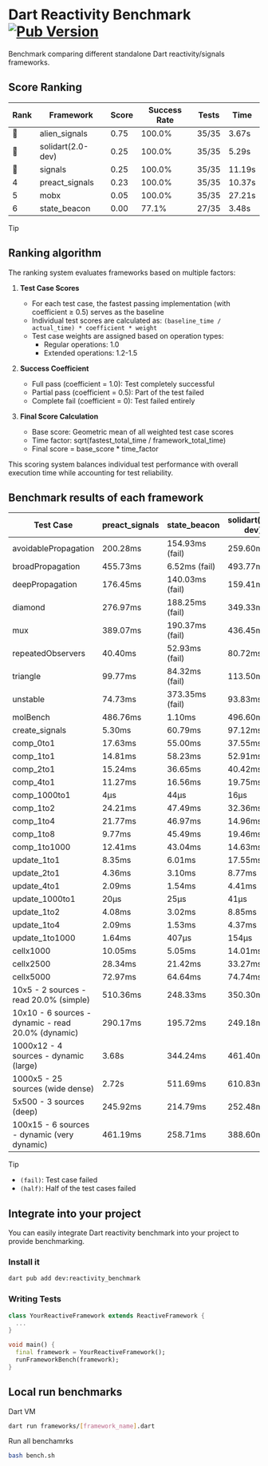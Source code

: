# Dart Reactivity Benchmark [![Pub Version](https://img.shields.io/pub/v/reactivity_benchmark)](https://pub.dev/packages/reactivity_benchmark)

Benchmark comparing different standalone Dart reactivity/signals frameworks.

## Score Ranking

<!-- ranking start -->
| Rank | Framework | Score | Success Rate | Tests | Time |
|------|-----------|-------|--------------|-------|------|
| 🥇 | alien_signals | 0.75 | 100.0% | 35/35 | 3.67s |
| 🥈 | solidart(2.0-dev) | 0.25 | 100.0% | 35/35 | 5.29s |
| 🥉 | signals | 0.25 | 100.0% | 35/35 | 11.19s |
| 4 | preact_signals | 0.23 | 100.0% | 35/35 | 10.37s |
| 5 | mobx | 0.05 | 100.0% | 35/35 | 27.21s |
| 6 | state_beacon | 0.00 | 77.1% | 27/35 | 3.48s |

<!-- ranking end -->

> [!TIP]
> ## Ranking algorithm
>
> The ranking system evaluates frameworks based on multiple factors:
>
> 1. **Test Case Scores**
>    - For each test case, the fastest passing implementation (with coefficient ≥ 0.5) serves as the baseline
>    - Individual test scores are calculated as: `(baseline_time / actual_time) * coefficient * weight`
>    - Test case weights are assigned based on operation types:
>      - Regular operations: 1.0
>      - Extended operations: 1.2-1.5
>
> 2. **Success Coefficient**
>    - Full pass (coefficient = 1.0): Test completely successful
>    - Partial pass (coefficient = 0.5): Part of the test failed
>    - Complete fail (coefficient = 0): Test failed entirely
>
> 3. **Final Score Calculation**
>    - Base score: Geometric mean of all weighted test case scores
>    - Time factor: sqrt(fastest_total_time / framework_total_time)
>    - Final score = base_score * time_factor
>
> This scoring system balances individual test performance with overall execution time while accounting for test reliability.

## Benchmark results of each framework

<!-- test-case start -->
| Test Case | preact_signals | state_beacon | solidart(2.0-dev) | signals | alien_signals | mobx |
|---|---|---|---|---|---|---|
| avoidablePropagation | 200.28ms | 154.93ms (fail) | 259.60ms | 219.97ms | 193.52ms | 2.33s |
| broadPropagation | 455.73ms | 6.52ms (fail) | 493.77ms | 460.55ms | 345.63ms | 4.33s |
| deepPropagation | 176.45ms | 140.03ms (fail) | 159.41ms | 178.68ms | 120.73ms | 1.54s |
| diamond | 276.97ms | 188.25ms (fail) | 349.33ms | 286.42ms | 232.52ms | 2.43s |
| mux | 389.07ms | 190.37ms (fail) | 436.45ms | 415.78ms | 378.14ms | 1.79s |
| repeatedObservers | 40.40ms | 52.93ms (fail) | 80.72ms | 45.19ms | 43.85ms | 227.00ms |
| triangle | 99.77ms | 84.32ms (fail) | 113.50ms | 102.58ms | 85.42ms | 781.29ms |
| unstable | 74.73ms | 373.35ms (fail) | 93.83ms | 76.39ms | 60.82ms | 340.35ms |
| molBench | 486.76ms | 1.10ms | 496.60ms | 480.11ms | 487.23ms | 582.17ms |
| create_signals | 5.30ms | 60.79ms | 97.12ms | 25.50ms | 26.82ms | 50.66ms |
| comp_0to1 | 17.63ms | 55.00ms | 37.55ms | 11.50ms | 6.74ms | 18.86ms |
| comp_1to1 | 14.81ms | 58.23ms | 52.91ms | 28.02ms | 4.16ms | 24.50ms |
| comp_2to1 | 15.24ms | 36.65ms | 40.42ms | 14.24ms | 2.18ms | 15.61ms |
| comp_4to1 | 11.27ms | 16.56ms | 19.75ms | 3.43ms | 8.39ms | 14.10ms |
| comp_1000to1 | 4μs | 44μs | 16μs | 5μs | 5μs | 21μs |
| comp_1to2 | 24.21ms | 47.49ms | 32.36ms | 17.14ms | 13.92ms | 36.91ms |
| comp_1to4 | 21.77ms | 46.97ms | 14.96ms | 19.76ms | 5.31ms | 25.31ms |
| comp_1to8 | 9.77ms | 45.49ms | 19.46ms | 6.56ms | 6.46ms | 23.69ms |
| comp_1to1000 | 12.41ms | 43.04ms | 14.63ms | 4.39ms | 3.42ms | 15.29ms |
| update_1to1 | 8.35ms | 6.01ms | 17.55ms | 10.20ms | 4.28ms | 27.28ms |
| update_2to1 | 4.36ms | 3.10ms | 8.77ms | 4.54ms | 2.15ms | 14.15ms |
| update_4to1 | 2.09ms | 1.54ms | 4.41ms | 2.58ms | 1.11ms | 6.26ms |
| update_1000to1 | 20μs | 25μs | 41μs | 25μs | 10μs | 69μs |
| update_1to2 | 4.08ms | 3.02ms | 8.85ms | 4.51ms | 2.17ms | 13.96ms |
| update_1to4 | 2.09ms | 1.53ms | 4.37ms | 2.55ms | 1.09ms | 7.01ms |
| update_1to1000 | 1.64ms | 407μs | 154μs | 43μs | 45μs | 172μs |
| cellx1000 | 10.05ms | 5.05ms | 14.01ms | 9.56ms | 7.20ms | 69.63ms |
| cellx2500 | 28.34ms | 21.42ms | 33.27ms | 30.82ms | 19.02ms | 242.60ms |
| cellx5000 | 72.97ms | 64.64ms | 74.74ms | 62.03ms | 42.27ms | 547.41ms |
| 10x5 - 2 sources - read 20.0% (simple) | 510.36ms | 248.33ms | 350.30ms | 514.96ms | 238.97ms | 2.02s |
| 10x10 - 6 sources - dynamic - read 20.0% (dynamic) | 290.17ms | 195.72ms | 249.18ms | 280.19ms | 181.26ms | 1.48s |
| 1000x12 - 4 sources - dynamic (large) | 3.68s | 344.24ms | 461.40ms | 3.75s | 281.60ms | 1.87s |
| 1000x5 - 25 sources (wide dense) | 2.72s | 511.69ms | 610.83ms | 3.42s | 404.53ms | 3.46s |
| 5x500 - 3 sources (deep) | 245.92ms | 214.79ms | 252.48ms | 222.70ms | 194.96ms | 1.13s |
| 100x15 - 6 sources - dynamic (very dynamic) | 461.19ms | 258.71ms | 388.60ms | 472.07ms | 261.92ms | 1.75s |

<!-- test-case end -->

> [!TIP]
> - `(fail)`: Test case failed
> - `(half)`: Half of the test cases failed

## Integrate into your project

You can easily integrate Dart reactivity benchmark into your project to provide benchmarking.

### Install it

```bash
dart pub add dev:reactivity_benchmark
```

### Writing Tests

```dart
class YourReactiveFramework extends ReactiveFramework {
  ...
}

void main() {
  final framework = YourReactiveFramework();
  runFrameworkBench(framework);
}
```

## Local run benchmarks

Dart VM
```bash
dart run frameworks/[framework_name].dart
```

Run all benchamrks
```bash
bash bench.sh
```

